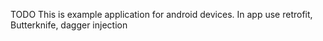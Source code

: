 TODO
This is example application for android devices.
In app use retrofit, Butterknife, dagger injection
